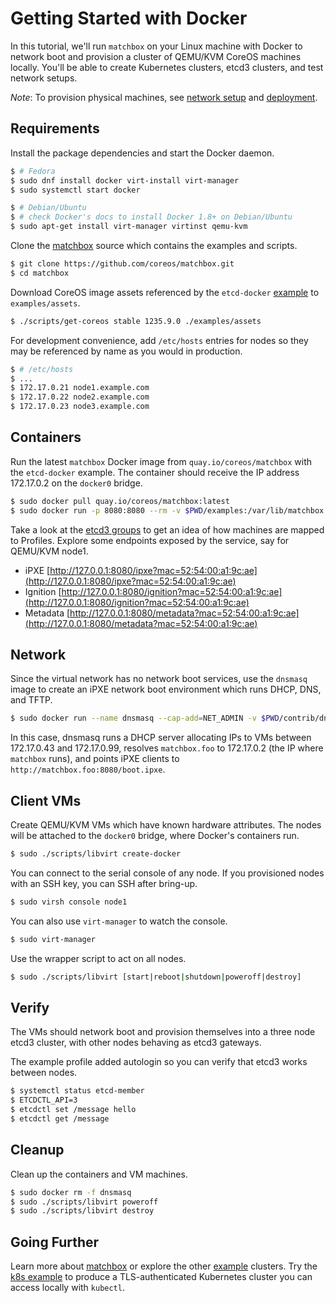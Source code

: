
# Getting Started with Docker

In this tutorial, we'll run `matchbox` on your Linux machine with Docker to network boot and provision a cluster of QEMU/KVM CoreOS machines locally. You'll be able to create Kubernetes clusters, etcd3 clusters, and test network setups.

*Note*: To provision physical machines, see [network setup](network-setup.md) and [deployment](deployment.md).

## Requirements

Install the package dependencies and start the Docker daemon.

```sh
$ # Fedora
$ sudo dnf install docker virt-install virt-manager
$ sudo systemctl start docker

$ # Debian/Ubuntu
$ # check Docker's docs to install Docker 1.8+ on Debian/Ubuntu
$ sudo apt-get install virt-manager virtinst qemu-kvm
```

Clone the [matchbox](https://github.com/coreos/matchbox) source which contains the examples and scripts.

```sh
$ git clone https://github.com/coreos/matchbox.git
$ cd matchbox
```

Download CoreOS image assets referenced by the `etcd-docker` [example](../examples) to `examples/assets`.

```sh
$ ./scripts/get-coreos stable 1235.9.0 ./examples/assets
```

For development convenience, add `/etc/hosts` entries for nodes so they may be referenced by name as you would in production.

```sh
$ # /etc/hosts
$ ...
$ 172.17.0.21 node1.example.com
$ 172.17.0.22 node2.example.com
$ 172.17.0.23 node3.example.com
```

## Containers

Run the latest `matchbox` Docker image from `quay.io/coreos/matchbox` with the `etcd-docker` example. The container should receive the IP address 172.17.0.2 on the `docker0` bridge.

```sh
$ sudo docker pull quay.io/coreos/matchbox:latest
$ sudo docker run -p 8080:8080 --rm -v $PWD/examples:/var/lib/matchbox:Z -v $PWD/examples/groups/etcd3:/var/lib/matchbox/groups:Z quay.io/coreos/matchbox:latest -address=0.0.0.0:8080 -log-level=debug
```

Take a look at the [etcd3 groups](../examples/groups/etcd3) to get an idea of how machines are mapped to Profiles. Explore some endpoints exposed by the service, say for QEMU/KVM node1.

* iPXE [http://127.0.0.1:8080/ipxe?mac=52:54:00:a1:9c:ae](http://127.0.0.1:8080/ipxe?mac=52:54:00:a1:9c:ae)
* Ignition [http://127.0.0.1:8080/ignition?mac=52:54:00:a1:9c:ae](http://127.0.0.1:8080/ignition?mac=52:54:00:a1:9c:ae)
* Metadata [http://127.0.0.1:8080/metadata?mac=52:54:00:a1:9c:ae](http://127.0.0.1:8080/metadata?mac=52:54:00:a1:9c:ae)

## Network

Since the virtual network has no network boot services, use the `dnsmasq` image to create an iPXE network boot environment which runs DHCP, DNS, and TFTP.

```sh
$ sudo docker run --name dnsmasq --cap-add=NET_ADMIN -v $PWD/contrib/dnsmasq/docker0.conf:/etc/dnsmasq.conf:Z quay.io/coreos/dnsmasq -d
```

In this case, dnsmasq runs a DHCP server allocating IPs to VMs between 172.17.0.43 and 172.17.0.99, resolves `matchbox.foo` to 172.17.0.2 (the IP where `matchbox` runs), and points iPXE clients to `http://matchbox.foo:8080/boot.ipxe`.

## Client VMs

Create QEMU/KVM VMs which have known hardware attributes. The nodes will be attached to the `docker0` bridge, where Docker's containers run.

```sh
$ sudo ./scripts/libvirt create-docker
```

You can connect to the serial console of any node. If you provisioned nodes with an SSH key, you can SSH after bring-up.

```sh
$ sudo virsh console node1
```

You can also use `virt-manager` to watch the console.

```sh
$ sudo virt-manager
```

Use the wrapper script to act on all nodes.

```sh
$ sudo ./scripts/libvirt [start|reboot|shutdown|poweroff|destroy]
```

## Verify

The VMs should network boot and provision themselves into a three node etcd3 cluster, with other nodes behaving as etcd3 gateways.

The example profile added autologin so you can verify that etcd3 works between nodes.

```sh
$ systemctl status etcd-member
$ ETCDCTL_API=3
$ etcdctl set /message hello
$ etcdctl get /message
```
## Cleanup

Clean up the containers and VM machines.

```sh
$ sudo docker rm -f dnsmasq
$ sudo ./scripts/libvirt poweroff
$ sudo ./scripts/libvirt destroy
```

## Going Further

Learn more about [matchbox](matchbox.md) or explore the other [example](../examples) clusters. Try the [k8s example](kubernetes.md) to produce a TLS-authenticated Kubernetes cluster you can access locally with `kubectl`.

